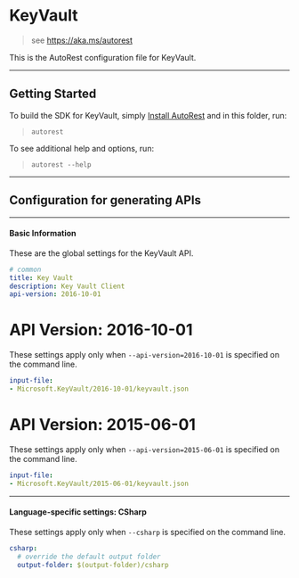 # KeyVault
    
> see https://aka.ms/autorest

This is the AutoRest configuration file for KeyVault.



---
## Getting Started 
To build the SDK for KeyVault, simply [Install AutoRest](https://aka.ms/autorest/install) and in this folder, run:

> `autorest`

To see additional help and options, run:

> `autorest --help`
---

## Configuration for generating APIs


---
#### Basic Information 
These are the global settings for the KeyVault API.

``` yaml
# common 
title: Key Vault
description: Key Vault Client
api-version: 2016-10-01

```


# API Version: 2016-10-01

These settings apply only when `--api-version=2016-10-01` is specified on the command line.

``` yaml $(api-version) == '2016-10-01'
input-file:
- Microsoft.KeyVault/2016-10-01/keyvault.json

```


# API Version: 2015-06-01

These settings apply only when `--api-version=2015-06-01` is specified on the command line.

``` yaml $(api-version) == '2015-06-01'
input-file:
- Microsoft.KeyVault/2015-06-01/keyvault.json

```


---
#### Language-specific settings: CSharp

These settings apply only when `--csharp` is specified on the command line.

``` yaml $(csharp)
csharp:
  # override the default output folder
  output-folder: $(output-folder)/csharp
```

